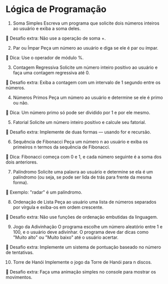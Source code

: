 # Lógica de Programação # 
1. Soma Simples
Escreva um programa que solicite dois números inteiros ao usuário e exiba a soma deles.

📌 Desafio extra: Não use a operação de soma +.

2. Par ou Ímpar
Peça um número ao usuário e diga se ele é par ou ímpar.

📌 Dica: Use o operador de módulo %.

3. Contagem Regressiva
Solicite um número inteiro positivo ao usuário e faça uma contagem regressiva até 0.

📌 Desafio extra: Exiba a contagem com um intervalo de 1 segundo entre os números.

4. Números Primos
Peça um número ao usuário e determine se ele é primo ou não.

📌 Dica: Um número primo só pode ser dividido por 1 e por ele mesmo.

5. Fatorial
Solicite um número inteiro positivo e calcule seu fatorial.

📌 Desafio extra: Implemente de duas formas — usando for e recursão.

6. Sequência de Fibonacci
Peça um número n ao usuário e exiba os primeiros n termos da sequência de Fibonacci.

📌 Dica: Fibonacci começa com 0 e 1, e cada número seguinte é a soma dos dois anteriores.

7. Palíndromo
Solicite uma palavra ao usuário e determine se ela é um palíndromo (ou seja, se pode ser lida de trás para frente da mesma forma).

📌 Exemplo: "radar" é um palíndromo.

8. Ordenação de Lista
Peça ao usuário uma lista de números separados por vírgula e exiba-os em ordem crescente.

📌 Desafio extra: Não use funções de ordenação embutidas da linguagem.

9. Jogo da Adivinhação
O programa escolhe um número aleatório entre 1 e 100, e o usuário deve adivinhar. O programa deve dar dicas como "Muito alto" ou "Muito baixo" até o usuário acertar.

📌 Desafio extra: Implemente um sistema de pontuação baseado no número de tentativas.

10. Torre de Hanói
Implemente o jogo da Torre de Hanói para n discos.

📌 Desafio extra: Faça uma animação simples no console para mostrar os movimentos.
